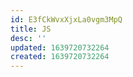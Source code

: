```yaml
---
id: E3fCkWvxXjxLa0vgm3MpQ
title: JS
desc: ''
updated: 1639720732264
created: 1639720732264
---
```


